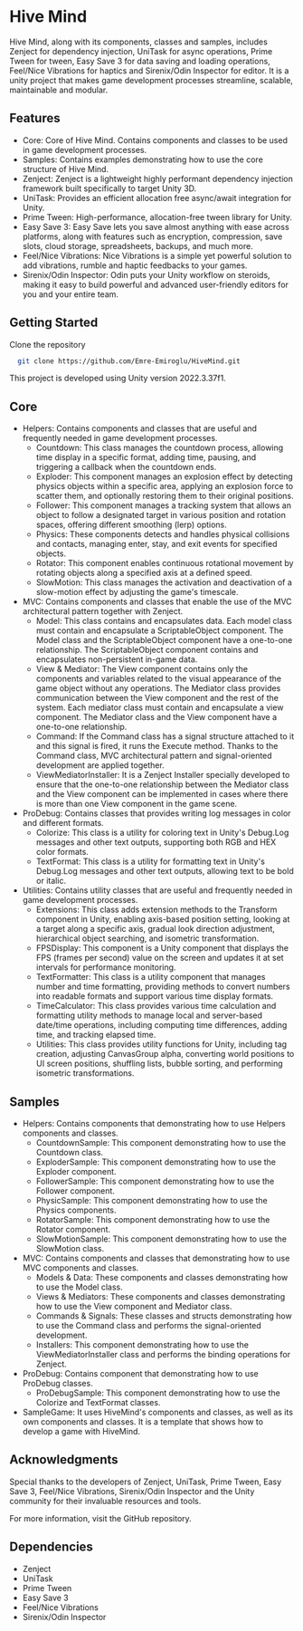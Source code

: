 # Hive Mind
Hive Mind, along with its components, classes and samples, includes Zenject for dependency injection, UniTask for async operations, Prime Tween for tween, Easy Save 3 for data saving and loading operations, Feel/Nice Vibrations for haptics and Sirenix/Odin Inspector for editor. It is a unity project that makes game development processes streamline, scalable, maintainable and modular.

## Features
* Core: Core of Hive Mind. Contains components and classes to be used in game development processes.
* Samples: Contains examples demonstrating how to use the core structure of Hive Mind.
* Zenject: Zenject is a lightweight highly performant dependency injection framework built specifically to target Unity 3D.
* UniTask: Provides an efficient allocation free async/await integration for Unity.
* Prime Tween: High-performance, allocation-free tween library for Unity.
* Easy Save 3: Easy Save lets you save almost anything with ease across platforms, along with features such as encryption, compression, save slots, cloud storage, spreadsheets, backups, and much more.
* Feel/Nice Vibrations: Nice Vibrations is a simple yet powerful solution to add vibrations, rumble and haptic feedbacks to your games.
* Sirenix/Odin Inspector: Odin puts your Unity workflow on steroids, making it easy to build powerful and advanced user-friendly editors for you and your entire team.

## Getting Started
Clone the repository
```bash
  git clone https://github.com/Emre-Emiroglu/HiveMind.git
```
This project is developed using Unity version 2022.3.37f1.

## Core
* Helpers: Contains components and classes that are useful and frequently needed in game development processes.
  * Countdown: This class manages the countdown process, allowing time display in a specific format, adding time, pausing, and triggering a callback when the countdown ends.
  * Exploder: This component manages an explosion effect by detecting physics objects within a specific area, applying an explosion force to scatter them, and optionally restoring them to their original positions.
  * Follower: This component manages a tracking system that allows an object to follow a designated target in various position and rotation spaces, offering different smoothing (lerp) options.
  * Physics: These components detects and handles physical collisions and contacts, managing enter, stay, and exit events for specified objects.
  * Rotator: This component enables continuous rotational movement by rotating objects along a specified axis at a defined speed.
  * SlowMotion: This class manages the activation and deactivation of a slow-motion effect by adjusting the game's timescale.
* MVC: Contains components and classes that enable the use of the MVC architectural pattern together with Zenject.
  * Model: This class contains and encapsulates data. Each model class must contain and encapsulate a ScriptableObject component. The Model class and the ScriptableObject component have a one-to-one relationship. The ScriptableObject component contains and encapsulates non-persistent in-game data.
  * View & Mediator: The View component contains only the components and variables related to the visual appearance of the game object without any operations. The Mediator class provides communication between the View component and the rest of the system. Each mediator class must contain and encapsulate a view component. The Mediator class and the View component have a one-to-one relationship.
  * Command: If the Command class has a signal structure attached to it and this signal is fired, it runs the Execute method. Thanks to the Command class, MVC architectural pattern and signal-oriented development are applied together.
  * ViewMediatorInstaller: It is a Zenject Installer specially developed to ensure that the one-to-one relationship between the Mediator class and the View component can be implemented in cases where there is more than one View component in the game scene.
* ProDebug: Contains classes that provides writing log messages in color and different formats.
  * Colorize: This class is a utility for coloring text in Unity's Debug.Log messages and other text outputs, supporting both RGB and HEX color formats.
  * TextFormat: This class is a utility for formatting text in Unity's Debug.Log messages and other text outputs, allowing text to be bold or italic.
* Utilities: Contains utility classes that are useful and frequently needed in game development processes.
  * Extensions: This class adds extension methods to the Transform component in Unity, enabling axis-based position setting, looking at a target along a specific axis, gradual look direction adjustment, hierarchical object searching, and isometric transformation.
  * FPSDisplay: This component is a Unity component that displays the FPS (frames per second) value on the screen and updates it at set intervals for performance monitoring.
  * TextFormatter: This class is a utility component that manages number and time formatting, providing methods to convert numbers into readable formats and support various time display formats.
  * TimeCalculator: This class provides various time calculation and formatting utility methods to manage local and server-based date/time operations, including computing time differences, adding time, and tracking elapsed time.
  * Utilities: This class provides utility functions for Unity, including tag creation, adjusting CanvasGroup alpha, converting world positions to UI screen positions, shuffling lists, bubble sorting, and performing isometric transformations.

## Samples
* Helpers: Contains components that demonstrating how to use Helpers components and classes.
  * CountdownSample: This component demonstrating how to use the Countdown class.
  * ExploderSample: This component demonstrating how to use the Exploder component.
  * FollowerSample: This component demonstrating how to use the Follower component.
  * PhysicSample: This component demonstrating how to use the Physics components.
  * RotatorSample: This component demonstrating how to use the Rotator component.
  * SlowMotionSample: This component demonstrating how to use the SlowMotion class.
* MVC: Contains components and classes that demonstrating how to use MVC components and classes.
  * Models & Data: These components and classes demonstrating how to use the Model class.
  * Views & Mediators: These components and classes demonstrating how to use the View component and Mediator class.
  * Commands & Signals: These classes and structs demonstrating how to use the Command class and performs the signal-oriented development.
  * Installers: This component demonstrating how to use the ViewMediatorInstaller class and performs the binding operations for Zenject.
* ProDebug: Contains component that demonstrating how to use ProDebug classes.
  * ProDebugSample: This component demonstrating how to use the Colorize and TextFormat classes.
* SampleGame: It uses HiveMind's components and classes, as well as its own components and classes. It is a template that shows how to develop a game with HiveMind.

## Acknowledgments
Special thanks to the developers of Zenject, UniTask, Prime Tween, Easy Save 3, Feel/Nice Vibrations, Sirenix/Odin Inspector and the Unity community for their invaluable resources and tools.

For more information, visit the GitHub repository.

## Dependencies
* Zenject
* UniTask
* Prime Tween
* Easy Save 3
* Feel/Nice Vibrations
* Sirenix/Odin Inspector